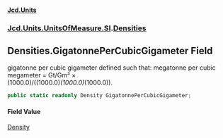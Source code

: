 #### [Jcd.Units](index.md 'index')
### [Jcd.Units.UnitsOfMeasure.SI](Jcd.Units.UnitsOfMeasure.SI.md 'Jcd.Units.UnitsOfMeasure.SI').[Densities](Densities.md 'Jcd.Units.UnitsOfMeasure.SI.Densities')

## Densities.GigatonnePerCubicGigameter Field

gigatonne per cubic gigameter defined such that: megatonne per cubic megameter = Gt/Gm³ ×  
(1000.0)/((1000.0)*(1000.0)*(1000.0)).

```csharp
public static readonly Density GigatonnePerCubicGigameter;
```

#### Field Value
[Density](Density.md 'Jcd.Units.UnitTypes.Density')